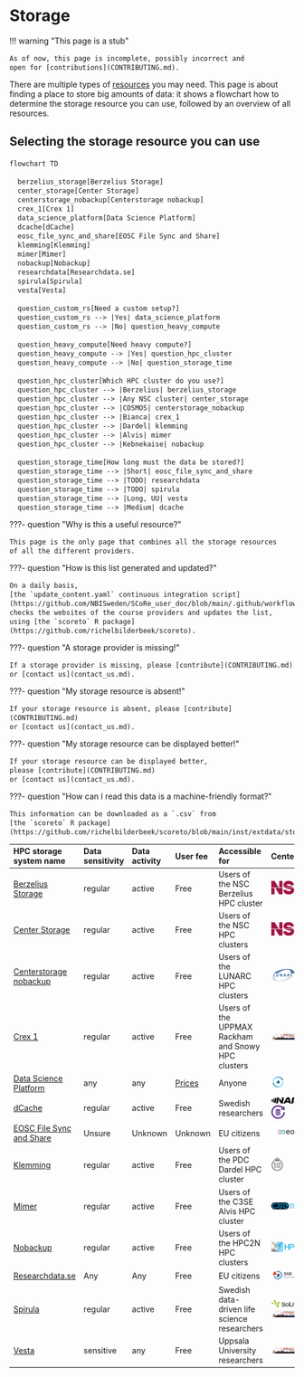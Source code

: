 # Storage

!!! warning "This page is a stub"

    As of now, this page is incomplete, possibly incorrect and
    open for [contributions](CONTRIBUTING.md).

There are multiple types of [resources](resources.md) you may need.
This page is about finding a place to store big amounts of data:
it shows a flowchart how to determine the storage resource
you can use, followed by an overview of all resources.

## Selecting the storage resource you can use

```mermaid
flowchart TD

  berzelius_storage[Berzelius Storage]
  center_storage[Center Storage]
  centerstorage_nobackup[Centerstorage nobackup]
  crex_1[Crex 1]
  data_science_platform[Data Science Platform]
  dcache[dCache]
  eosc_file_sync_and_share[EOSC File Sync and Share]
  klemming[Klemming]
  mimer[Mimer]
  nobackup[Nobackup]
  researchdata[Researchdata.se]
  spirula[Spirula]
  vesta[Vesta]

  question_custom_rs[Need a custom setup?]
  question_custom_rs --> |Yes| data_science_platform
  question_custom_rs --> |No| question_heavy_compute

  question_heavy_compute[Need heavy compute?]
  question_heavy_compute --> |Yes| question_hpc_cluster
  question_heavy_compute --> |No| question_storage_time

  question_hpc_cluster[Which HPC cluster do you use?]
  question_hpc_cluster --> |Berzelius| berzelius_storage
  question_hpc_cluster --> |Any NSC cluster| center_storage
  question_hpc_cluster --> |COSMOS| centerstorage_nobackup
  question_hpc_cluster --> |Bianca| crex_1
  question_hpc_cluster --> |Dardel| klemming
  question_hpc_cluster --> |Alvis| mimer
  question_hpc_cluster --> |Kebnekaise| nobackup

  question_storage_time[How long must the data be stored?]
  question_storage_time --> |Short| eosc_file_sync_and_share
  question_storage_time --> |TODO| researchdata
  question_storage_time --> |TODO| spirula
  question_storage_time --> |Long, UU| vesta
  question_storage_time --> |Medium| dcache
```

???- question "Why is this a useful resource?"

    This page is the only page that combines all the storage resources
    of all the different providers.

???- question "How is this list generated and updated?"

    On a daily basis,
    [the `update_content.yaml` continuous integration script](https://github.com/NBISweden/SCoRe_user_doc/blob/main/.github/workflows/update_content.yaml)
    checks the websites of the course providers and updates the list,
    using [the `scoreto` R package](https://github.com/richelbilderbeek/scoreto).

???- question "A storage provider is missing!"

    If a storage provider is missing, please [contribute](CONTRIBUTING.md)
    or [contact us](contact_us.md).

???- question "My storage resource is absent!"

    If your storage resource is absent, please [contribute](CONTRIBUTING.md)
    or [contact us](contact_us.md).

???- question "My storage resource can be displayed better!"

    If your storage resource can be displayed better,
    please [contribute](CONTRIBUTING.md)
    or [contact us](contact_us.md).

???- question "How can I read this data is a machine-friendly format?"

    This information can be downloaded as a `.csv` from
    [the `scoreto` R package](https://github.com/richelbilderbeek/scoreto/blob/main/inst/extdata/storage.csv).

<!-- storage_2.md is machine-generated and pasted below this file, storage_1.md -->


|HPC storage system name|Data sensitivity|Data activity|User fee|Accessible for|Center(s)|
|:------------------------|:----------------|:-------------|:----------|:--------------------------------------------------|:-------------------|
|[Berzelius Storage](https://supr.naiss.se/resource/berzelius-storage/)|regular          |active        |Free       |Users of the NSC Berzelius HPC cluster             |![NSC](logo/nsc_logo_66_x_24.png)|
|[Center Storage](https://www.nsc.liu.se/support/storage/snic-centrestorage/)|regular          |active        |Free       |Users of the NSC HPC clusters                      |![NSC](logo/nsc_logo_66_x_24.png)|
|[Centerstorage nobackup](https://supr.naiss.se/resource/centrestorage-nobackup-lunarc/)|regular          |active        |Free       |Users of the LUNARC HPC clusters                   |![LUNARC](logo/lunarc_logo_42_x_24.png)|
|[Crex 1](https://supr.naiss.se/resource/crex-1/)|regular          |active        |Free       |Users of the UPPMAX Rackham and Snowy HPC clusters |![UPPMAX](logo/uppmax_logo_116_x_24.png)|
|[Data Science Platform](https://datahub.aida.scilifelab.se/data-science-platform/)|any              |any           |[Prices](https://datahub.aida.scilifelab.se/services/#prices)|Anyone                                             |![AIDA Data Hub](logo/aida_logo_24_x_24.png)|
|[dCache](https://supr.naiss.se/resource/dcache/)|regular          |active        |Free       |Swedish researchers                                |![NAISS](logo/naiss_logo_148_x_24.png) ![Swestore](logo/swestore_logo_24_x_24.png)|
|[EOSC File Sync and Share](https://open-science-cloud.ec.europa.eu/services/file-sync-share)|Unsure           |Unknown       |Unknown    |EU citizens                                        |![EOSC](logo/eosc_logo_77_x_24.png)|
|[Klemming](https://supr.naiss.se/resource/klemming/)|regular          |active        |Free       |Users of the PDC Dardel HPC cluster                |![PDC](logo/pdc_logo_21_x_24.png)|
|[Mimer](https://supr.naiss.se/resource/mimer/)|regular          |active        |Free       |Users of the C3SE Alvis HPC cluster                |![C3SE](logo/c3se_logo_134_x_24.png)|
|[Nobackup](https://supr.naiss.se/resource/nobackup-hpc2n/)|regular          |active        |Free       |Users of the HPC2N HPC clusters                    |![HPC2N](logo/hpc2n_logo_84_x_24.png)|
|[Researchdata.se](https://researchdata.se)|Any              |Any           |Free       |EU citizens                                        |![SND](logo/snd_logo_83_x_24.png)|
|[Spirula](https://supr.naiss.se/resource/spirula/)|regular          |active        |Free       |Swedish data-driven life science researchers       |![SciLifeLab](logo/sll_logo_110_x_24.png) ![UPPMAX](logo/uppmax_logo_116_x_24.png)|
|[Vesta](https://www.uu.se/medarbetare/stod-och-verktyg/it/it-tjanster/tillaggstjanster/vesta)|sensitive        |any           |Free       |Uppsala University researchers                     |![UPPMAX](logo/uppmax_logo_116_x_24.png)|
